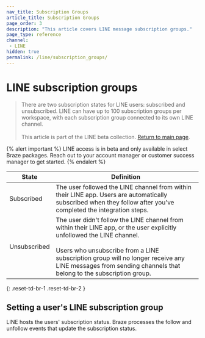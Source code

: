 ```yaml
---
nav_title: Subscription Groups
article_title: Subscription Groups
page_order: 3
description: "This article covers LINE message subscription groups."
page_type: reference
channel:
 - LINE
hidden: true
permalink: /line/subscription_groups/
---
```


# LINE subscription groups

> There are two subscription states for LINE users: subscribed and unsubscribed. LINE can have up to 100 subscription groups per workspace, with each subscription group connected to its own LINE channel.<br><br>This article is part of the LINE beta collection. [Return to main page](https://www.braze.com/docs/line/).

{% alert important %}
LINE access is in beta and only available in select Braze packages. Reach out to your account manager or customer success manager to get started.
{% endalert %}

| State | Definition |
| --- | --- |
| Subscribed | The user followed the LINE channel from within their LINE app. Users are automatically subscribed when they follow after you've completed the integration steps. |
| Unsubscribed | The user didn't follow the LINE channel from within their LINE app, or the user explicitly unfollowed the LINE channel. <br><br> Users who unsubscribe from a LINE subscription group will no longer receive any LINE messages from sending channels that belong to the subscription group. |
{: .reset-td-br-1 .reset-td-br-2 }

## Setting a user's LINE subscription group

LINE hosts the users' subscription status. Braze processes the follow and unfollow events that update the subscription status.